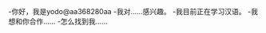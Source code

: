 -你好，我是yodo@aa368280aa
-我对……感兴趣。
-我目前正在学习汉语。
-我想和你合作……
-怎么找到我……

<!---
Aa 368280/Aa是一个特殊的存储库，Youyoubroadme.Md（you will you）
您可以单击预览链接查看更改。
--->
